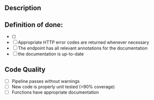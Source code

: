 ## Description

## Definition of done:
- [ ] 
- [ ] Appropriate HTTP error codes are returned whenever necessary
- [ ] The endpoint has all relevant annotations for the documentation
- [ ] the documentation is up-to-date

## Code Quality
- [ ] Pipeline passes without warnings
- [ ] New code is properly unit tested (>90% coverage)
- [ ] Functions have appropriate documentation